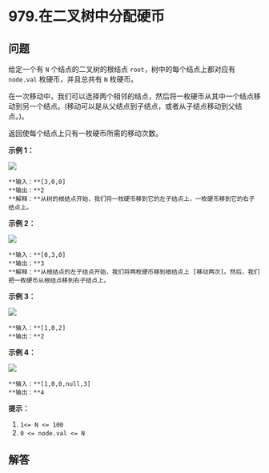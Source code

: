 # 979.在二叉树中分配硬币

## 问题

给定一个有 `N` 个结点的二叉树的根结点 `root`，树中的每个结点上都对应有 `node.val` 枚硬币，并且总共有 `N` 枚硬币。

在一次移动中，我们可以选择两个相邻的结点，然后将一枚硬币从其中一个结点移动到另一个结点。(移动可以是从父结点到子结点，或者从子结点移动到父结点。)。

返回使每个结点上只有一枚硬币所需的移动次数。

**示例 1：**

**![](https://assets.leetcode-cn.com/aliyun-lc-upload/uploads/2019/01/19/tree1.png)**

```
**输入：**[3,0,0]
**输出：**2
**解释：**从树的根结点开始，我们将一枚硬币移到它的左子结点上，一枚硬币移到它的右子结点上。

```

**示例 2：**

**![](https://assets.leetcode-cn.com/aliyun-lc-upload/uploads/2019/01/19/tree2.png)**

```
**输入：**[0,3,0]
**输出：**3
**解释：**从根结点的左子结点开始，我们将两枚硬币移到根结点上 [移动两次]。然后，我们把一枚硬币从根结点移到右子结点上。

```

**示例 3：**

**![](https://assets.leetcode-cn.com/aliyun-lc-upload/uploads/2019/01/19/tree3.png)**

```
**输入：**[1,0,2]
**输出：**2

```

**示例 4：**

**![](https://assets.leetcode-cn.com/aliyun-lc-upload/uploads/2019/01/19/tree4.png)**

```
**输入：**[1,0,0,null,3]
**输出：**4

```

**提示：**

1. `1<= N <= 100`
2. `0 <= node.val <= N`



## 解答

